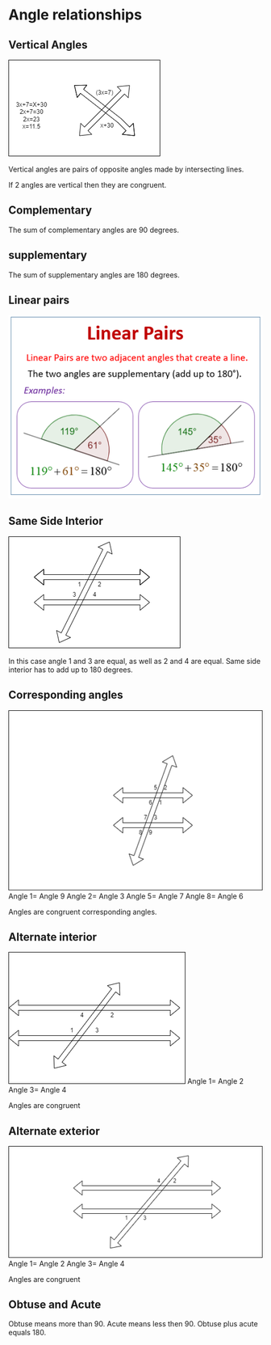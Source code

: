 # Angle relationships

## Vertical Angles
![Vertical-angle](images/angles/verticle-angle.drawio.png)

Vertical angles are pairs of opposite angles made by intersecting lines.

If 2 angles are vertical then they are congruent.

## Complementary

The sum of complementary angles are 90 degrees.

## supplementary

The sum of supplementary angles are 180 degrees.

## Linear pairs

![LP](images/Angles/Linear%20pairs.png)
## Same Side Interior

![SSI](images/Angles/Same-side-interior.drawio.png)

In this case angle 1 and 3 are equal, as well as 2 and 4 are equal. Same side interior has to add up to 180 degrees. 


## Corresponding angles

![CR](images/Angles/Corresponding-angles.drawio.png)
Angle 1= Angle 9
Angle 2= Angle 3
Angle 5= Angle 7
Angle 8= Angle 6

Angles are congruent corresponding angles.

## Alternate interior

![AI](images/Angles/Alternate-interior.drawio.png)
Angle 1= Angle 2
Angle 3= Angle 4

Angles are congruent

## Alternate exterior

![AE](images/Angles/Alternate-exterior.drawio.png)
Angle 1= Angle 2
Angle 3= Angle 4

Angles are congruent

## Obtuse and Acute

Obtuse means more than 90. Acute means less then 90. Obtuse plus acute equals 180.